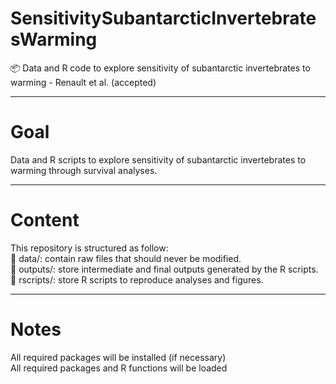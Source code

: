 # SensitivitySubantarcticInvertebratesWarming
📦 Data and R code to explore sensitivity of subantarctic invertebrates to warming - Renault et al. (accepted)

---
# Goal
Data and R scripts to explore sensitivity of subantarctic invertebrates to warming through survival analyses.

---
# Content
This repository is structured as follow:  
📁 data/: contain raw files that should never be modified.  
📁 outputs/: store intermediate and final outputs generated by the R scripts.  
📁 rscripts/: store R scripts to reproduce analyses and figures.  

---
# Notes
All required packages will be installed (if necessary)  
All required packages and R functions will be loaded  
